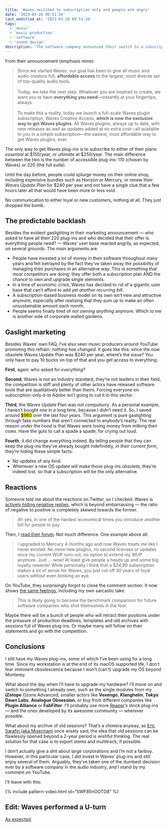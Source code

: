 ```yaml
---
title: 'Waves switched to subscription only and people are angry'
date: '2023-03-28 09:51:34'
last_modified_at: '2023-03-28 09:51:34'
tags:
  - 'music'
  - 'music production'
  - 'software'
  - 'sound design'
description: 'The software company announced their switch to a subscription-only business model, leaving behind a loyal user base of several decades.'
---
```

From their announcement (emphasis mine):

> Since we started Waves, our goal has been to give all music and audio creators full, **affordable access** to the largest, most diverse set of  top-quality audio tools.
><br><br>
> Today, we take the next step. Whatever you are inspired to create, we want you to have **everything you need**—instantly at your fingertips,  always.
><br><br>
> To make this a reality, today we launch a full-scale Waves plugin subscription, Waves Creative Access, **which is now the exclusive way to get Waves plugins**. All Waves plugins, always up to date, with new releases as well as updates added at no  extra cost—all available to you in a simple subscription—the easiest,  most affordable way to get Waves plugins, ever.

The only way to get Waves plug-ins is to subscribe to either of their plans: *essential* at $150/year, or *ultimate* at $250/year. The main difference between the two is the number of accessible plug-ins: 110 (chosen by Waves) or 220 (the full suite).

Until the day before, people could splurge money on their online shop, including expensive bundles such as Horizon or Mercury, or renew their *Waves Update Plan* for $240 per year and not have a single clue that a few hours later all that would have been more or less void.

No communication to either loyal or new customers, nothing at all. They just dropped the bomb.

## The predictable backlash

Besides the evident gaslighting in their marketing announcement — who asked to have all their 220 plug-ins and who decided that their offer is everything people need? — Waves’ user base reacted angrily, as expected, on several grounds. The main arguments are:

- People have invested a lot of money in their software throughout many years and felt betrayed by the fact they’ve taken away the possibility of managing their purchases in an alternative way. This is something that most competitors are doing: they offer both a subscription plan AND the chance to own and upgrade single elements.
- In a time of economic crisis, Waves has decided to rid of a gigantic user base that can’t afford to add *yet another recurring bill*.
- A subscription-based business model on its own isn’t new and attractive anymore, especially after realising that they sum up to make an often unsustainable amount each month.
- People seems finally tired of *not owning anything* anymore. Which to me is another side of corporate walled gardens.

## Gaslight marketing

Besides Waves’ own FAQ, I’ve also seen music producers around YouTube promoting this refrain: *nothing has changed*. It goes like this: since the now obsolete Waves Update Plan was $240 per year, where’s the issue? You only have to pay 10 bucks on top of that and you get access to everything.

**First**, again: who asked for *everything*? 

**Second**, Waves is not an industry standard, they’re not leaders in their field, the competition is stiff and plenty of other actors have released software tools that are qualitatively better than theirs. Forcing everyone on subscription-only *à-la Adobe* isn’t going to cut it in this sector.

**Third**, the Waves Update Plan was *not compulsory*. As a personal example, I haven’t bought one in a long time, because I didn’t need it. So, I saved around <mark>$960</mark> over the last four years. This argument is pure gaslighting through fake numbers that aren’t connected to anybody’s reality. The real reason under the hood is that Waves were losing money from milking their cows. Have the guts to call a spade a spade, for crying out loud.

**Fourth**, it did change everything indeed. By telling people that they can keep the plug-ins they’ve already bought indefinitely, *in their current form*, they’re hiding these simple facts:

- No updates of any kind.
- Whenever a new OS update will make those plug-ins obsolete, they’re indeed lost, so that a subscription will be the only alternative.

## Reactions

Someone told me about the reactions on Twitter, so I checked. Waves is [actively hiding negative replies](https://twitter.com/WavesAudioLtd/status/1640045183235391488/hidden), which is beyond embarrassing — the ratio of negative to positive is completely skewed towards the former.

> Ah yes, in one of the hardest economical times you introduce another bill for people to pay.

Then, I [read their forum](https://forum.waves.com/t/introducing-waves-creative-access/6850). Not much difference. One example above all:

> I upgraded to Mercury 4 months ago and now Waves treats me like I never  existed. No more new plugins, no second licenses or updates once my  current WUP runs out, no option to extend my WUP anymore. Just … wow! At least give people a heads up and some big loyalty rewards!
>  While personally I think that a $24,99 subscription makes a lot of sense for Waves, you just cut off 30 years of loyal users without even  blinking an eye.

On YouTube, they surprisingly forgot to close the comment section. It now shows [the same feelings](https://www.youtube.com/watch?v=erzVpZjUQBc), including my own sarcastic take:

> This is likely going to become the benchmark comparison for future software companies who shot themselves in the foot.

Maybe there will be a bunch of people who will retract their positions under the pressure of production deadlines, templates and old archives with sessions full of Waves plug-ins. Or maybe many will follow on their statements and go with the competition.

## Conclusions

I still have my Waves plug-ins, some of which I’ve been using for a long time. Since my workstation is at the end of its macOS supported life, I don’t fear imminent obsolescence because I won’t (can’t) upgrade my OS beyond Monterey. 

What about the day when I’ll have to upgrade my hardware? I’ll move on and switch to something I already own, such as the single modules from my **iZotope** Ozone Advanced, smaller actors like **Voxengo**, **Klanghelm**, **Tokyo Dawn Labs**, **Analogue Obsession**, or buy from different companies like **Plugin Alliance** or **FabFilter**. I’ll probably use more [Reaper](/blog/tag/reaper/)’s stock plug-ins — and the ones developed by its awesome community — wherever possible.

What about my archive of old sessions? That’s a chimera anyway, as [Eric Sarafin (aka Mixerman)](https://mixerman.net/) once wisely said, the idea that old sessions can be flawlessly opened beyond a 2-year period is wishful thinking. The real solution for that case is to export stems and multitrack, if possible.

I don’t actually give a shit about large corporations and I’m not a fanboy. However, in this particular case, I did invest in Waves’ plug-ins and still enjoy several of them. Arguably, they’ve taken one of the dumbest decision ever by a software company in the audio industry, and I stand by my comment on YouTube.

I’ll leave with this:

{% include pattern-video.html id="SWF85nOOTD8" %}

## Edit: Waves performed a U-turn

[As expected](https://www.waves.com/news/perpetual-waves-licenses-are-back).